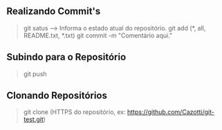 ## Realizando Commit's

> git satus --> Informa o estado atual do repositório.
> git add (*, all, README.txt, *.txt)
> git commit -m "Comentário aqui."

## Subindo para o Repositório

> git push

## Clonando Repositórios

> git clone (HTTPS do repositório, ex: https://github.com/Cazotti/git-test.git)